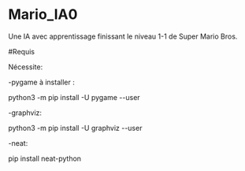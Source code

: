 # Mario_IA0
Une IA avec apprentissage finissant le niveau 1-1 de Super Mario Bros.





#Requis

Nécessite:

-pygame à installer :

python3 -m pip install -U pygame --user


-graphviz:

python3 -m pip install -U graphviz --user


-neat:

pip install neat-python
